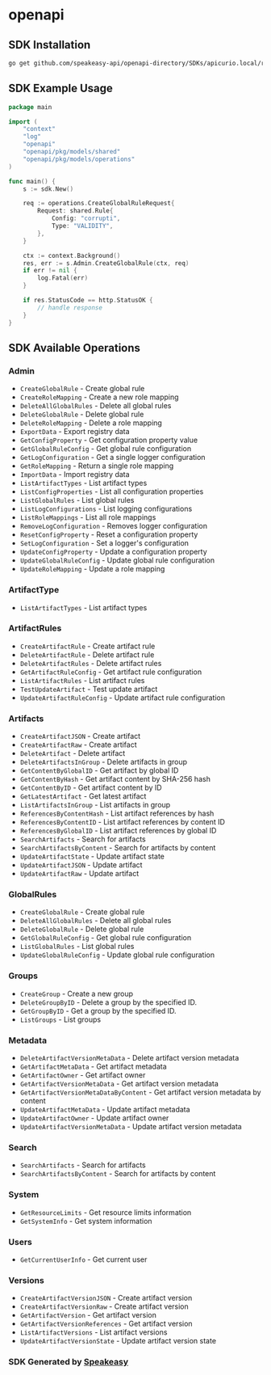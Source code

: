 # openapi

<!-- Start SDK Installation -->
## SDK Installation

```bash
go get github.com/speakeasy-api/openapi-directory/SDKs/apicurio.local/registry/2.4.x/go
```
<!-- End SDK Installation -->

## SDK Example Usage
<!-- Start SDK Example Usage -->
```go
package main

import (
    "context"
    "log"
    "openapi"
    "openapi/pkg/models/shared"
    "openapi/pkg/models/operations"
)

func main() {
    s := sdk.New()

    req := operations.CreateGlobalRuleRequest{
        Request: shared.Rule{
            Config: "corrupti",
            Type: "VALIDITY",
        },
    }

    ctx := context.Background()
    res, err := s.Admin.CreateGlobalRule(ctx, req)
    if err != nil {
        log.Fatal(err)
    }

    if res.StatusCode == http.StatusOK {
        // handle response
    }
}
```
<!-- End SDK Example Usage -->

<!-- Start SDK Available Operations -->
## SDK Available Operations


### Admin

* `CreateGlobalRule` - Create global rule
* `CreateRoleMapping` - Create a new role mapping
* `DeleteAllGlobalRules` - Delete all global rules
* `DeleteGlobalRule` - Delete global rule
* `DeleteRoleMapping` - Delete a role mapping
* `ExportData` - Export registry data
* `GetConfigProperty` - Get configuration property value
* `GetGlobalRuleConfig` - Get global rule configuration
* `GetLogConfiguration` - Get a single logger configuration
* `GetRoleMapping` - Return a single role mapping
* `ImportData` - Import registry data
* `ListArtifactTypes` - List artifact types
* `ListConfigProperties` - List all configuration properties
* `ListGlobalRules` - List global rules
* `ListLogConfigurations` - List logging configurations
* `ListRoleMappings` - List all role mappings
* `RemoveLogConfiguration` - Removes logger configuration
* `ResetConfigProperty` - Reset a configuration property
* `SetLogConfiguration` - Set a logger's configuration
* `UpdateConfigProperty` - Update a configuration property
* `UpdateGlobalRuleConfig` - Update global rule configuration
* `UpdateRoleMapping` - Update a role mapping

### ArtifactType

* `ListArtifactTypes` - List artifact types

### ArtifactRules

* `CreateArtifactRule` - Create artifact rule
* `DeleteArtifactRule` - Delete artifact rule
* `DeleteArtifactRules` - Delete artifact rules
* `GetArtifactRuleConfig` - Get artifact rule configuration
* `ListArtifactRules` - List artifact rules
* `TestUpdateArtifact` - Test update artifact
* `UpdateArtifactRuleConfig` - Update artifact rule configuration

### Artifacts

* `CreateArtifactJSON` - Create artifact
* `CreateArtifactRaw` - Create artifact
* `DeleteArtifact` - Delete artifact
* `DeleteArtifactsInGroup` - Delete artifacts in group
* `GetContentByGlobalID` - Get artifact by global ID
* `GetContentByHash` - Get artifact content by SHA-256 hash
* `GetContentByID` - Get artifact content by ID
* `GetLatestArtifact` - Get latest artifact
* `ListArtifactsInGroup` - List artifacts in group
* `ReferencesByContentHash` - List artifact references by hash
* `ReferencesByContentID` - List artifact references by content ID
* `ReferencesByGlobalID` - List artifact references by global ID
* `SearchArtifacts` - Search for artifacts
* `SearchArtifactsByContent` - Search for artifacts by content
* `UpdateArtifactState` - Update artifact state
* `UpdateArtifactJSON` - Update artifact
* `UpdateArtifactRaw` - Update artifact

### GlobalRules

* `CreateGlobalRule` - Create global rule
* `DeleteAllGlobalRules` - Delete all global rules
* `DeleteGlobalRule` - Delete global rule
* `GetGlobalRuleConfig` - Get global rule configuration
* `ListGlobalRules` - List global rules
* `UpdateGlobalRuleConfig` - Update global rule configuration

### Groups

* `CreateGroup` - Create a new group
* `DeleteGroupByID` - Delete a group by the specified ID.
* `GetGroupByID` - Get a group by the specified ID.
* `ListGroups` - List groups

### Metadata

* `DeleteArtifactVersionMetaData` - Delete artifact version metadata
* `GetArtifactMetaData` - Get artifact metadata
* `GetArtifactOwner` - Get artifact owner
* `GetArtifactVersionMetaData` - Get artifact version metadata
* `GetArtifactVersionMetaDataByContent` - Get artifact version metadata by content
* `UpdateArtifactMetaData` - Update artifact metadata
* `UpdateArtifactOwner` - Update artifact owner
* `UpdateArtifactVersionMetaData` - Update artifact version metadata

### Search

* `SearchArtifacts` - Search for artifacts
* `SearchArtifactsByContent` - Search for artifacts by content

### System

* `GetResourceLimits` - Get resource limits information
* `GetSystemInfo` - Get system information

### Users

* `GetCurrentUserInfo` - Get current user

### Versions

* `CreateArtifactVersionJSON` - Create artifact version
* `CreateArtifactVersionRaw` - Create artifact version
* `GetArtifactVersion` - Get artifact version
* `GetArtifactVersionReferences` - Get artifact version
* `ListArtifactVersions` - List artifact versions
* `UpdateArtifactVersionState` - Update artifact version state
<!-- End SDK Available Operations -->

### SDK Generated by [Speakeasy](https://docs.speakeasyapi.dev/docs/using-speakeasy/client-sdks)
